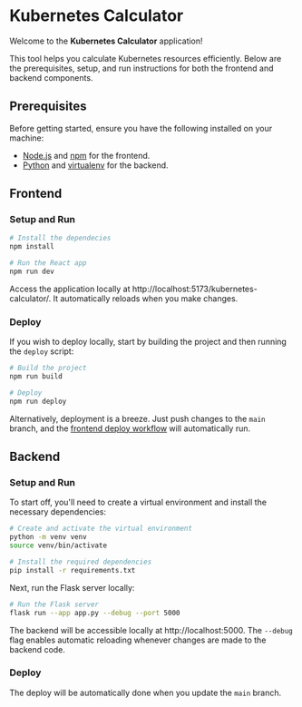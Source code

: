 # Kubernetes Calculator

Welcome to the **Kubernetes Calculator** application! 

This tool helps you calculate Kubernetes resources efficiently. Below are the prerequisites, setup, and run instructions for both the frontend and backend components.

## Prerequisites
Before getting started, ensure you have the following installed on your machine:

- [Node.js](https://nodejs.org/) and [npm](https://www.npmjs.com/) for the frontend.
- [Python](https://www.python.org/) and [virtualenv](https://pypi.org/project/virtualenv/) for the backend.

## Frontend

### Setup and Run

```bash
# Install the dependecies
npm install

# Run the React app
npm run dev
```

Access the application locally at http://localhost:5173/kubernetes-calculator/. It automatically reloads when you make changes.

### Deploy

If you wish to deploy locally, start by building the project and then running the ``deploy`` script:

```bash
# Build the project
npm run build

# Deploy
npm run deploy
```

Alternatively, deployment is a breeze. Just push changes to the `main` branch, and the [frontend deploy workflow](./.github/workflows/frontend-deploy.yml) will automatically run.

## Backend

### Setup and Run

To start off, you'll need to create a virtual environment and install the necessary dependencies:

```bash
# Create and activate the virtual environment
python -m venv venv
source venv/bin/activate

# Install the required dependencies
pip install -r requirements.txt
```

Next, run the Flask server locally:

```bash
# Run the Flask server
flask run --app app.py --debug --port 5000
```

The backend will be accessible locally at http://localhost:5000. The ``--debug`` flag enables automatic reloading whenever changes are made to the backend code.

### Deploy

The deploy will be automatically done when you update the `main` branch.
